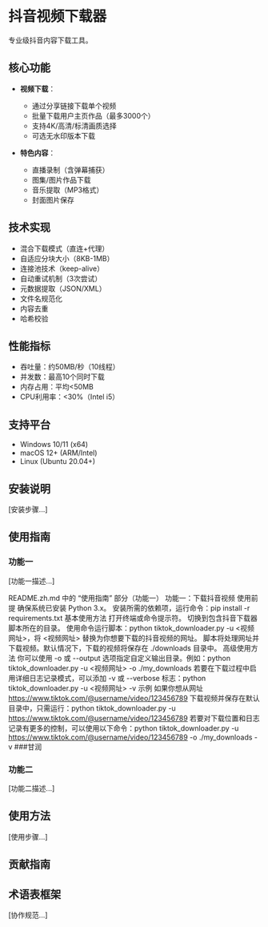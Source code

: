 # 抖音视频下载器 <!-- by 梁志灿 -->
专业级抖音内容下载工具。

## 核心功能
- **视频下载**：
  - 通过分享链接下载单个视频
  - 批量下载用户主页作品（最多3000个）
  - 支持4K/高清/标清画质选择
  - 可选无水印版本下载

- **特色内容**：
  - 直播录制（含弹幕捕获）
  - 图集/图片作品下载
  - 音乐提取（MP3格式）
  - 封面图片保存

## 技术实现
- 混合下载模式（直连+代理）
- 自适应分块大小（8KB-1MB）
- 连接池技术（keep-alive）
- 自动重试机制（3次尝试）
- 元数据提取（JSON/XML）
- 文件名规范化
- 内容去重
- 哈希校验

## 性能指标
- 吞吐量：约50MB/秒（10线程）
- 并发数：最高10个同时下载
- 内存占用：平均<50MB
- CPU利用率：<30%（Intel i5）

## 支持平台
- Windows 10/11 (x64)
- macOS 12+ (ARM/Intel)
- Linux (Ubuntu 20.04+)


## 安装说明 <!-- by 邓凯 -->
[安装步骤...]

## 使用指南
### 功能一 <!-- by 甘润 -->
[功能一描述...]

README.zh.md 中的 “使用指南” 部分（功能一）
功能一：下载抖音视频
使用前提
确保系统已安装 Python 3.x。
安装所需的依赖项，运行命令：pip install -r requirements.txt
基本使用方法
打开终端或命令提示符。
切换到包含抖音下载器脚本所在的目录。
使用命令运行脚本：python tiktok_downloader.py -u <视频网址>，将 <视频网址> 替换为你想要下载的抖音视频的网址。
脚本将处理网址并下载视频。默认情况下，下载的视频将保存在 ./downloads 目录中。
高级使用方法
你可以使用 -o 或 --output 选项指定自定义输出目录。例如：python tiktok_downloader.py -u <视频网址> -o ./my_downloads
若要在下载过程中启用详细日志记录模式，可以添加 -v 或 --verbose 标志：python tiktok_downloader.py -u <视频网址> -v
示例
如果你想从网址 https://www.tiktok.com/@username/video/123456789 下载视频并保存在默认目录中，只需运行：python tiktok_downloader.py -u https://www.tiktok.com/@username/video/123456789
若要对下载位置和日志记录有更多的控制，可以使用以下命令：python tiktok_downloader.py -u https://www.tiktok.com/@username/video/123456789 -o ./my_downloads -v
###甘润
### 功能二 <!-- by 郭海生 -->
[功能二描述...]

## 使用方法 <!-- by 秦登基 -->
[使用步骤...]

## 贡献指南 <!-- by 冯浩 -->

## 术语表框架 <!-- by 王瀚龙 -->
[协作规范...]
